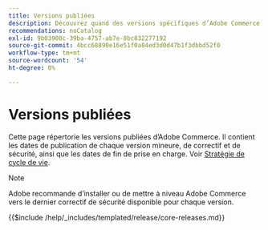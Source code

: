 ```yaml
---
title: Versions publiées
description: Découvrez quand des versions spécifiques d’Adobe Commerce ont été publiées.
recommendations: noCatalog
exl-id: 9b03900c-39ba-4757-ab7e-8bc832277192
source-git-commit: 4bcc68890e16e51f0a84ed3d0d47b1f3dbbd52f0
workflow-type: tm+mt
source-wordcount: '54'
ht-degree: 0%

---
```


# Versions publiées

Cette page répertorie les versions publiées d’Adobe Commerce. Il contient les dates de publication de chaque version mineure, de correctif et de sécurité, ainsi que les dates de fin de prise en charge. Voir [Stratégie de cycle de vie](lifecycle-policy.md).

>[!NOTE]
>
>Adobe recommande d’installer ou de mettre à niveau Adobe Commerce vers le dernier correctif de sécurité disponible pour chaque version.

{{$include /help/_includes/templated/release/core-releases.md}}
